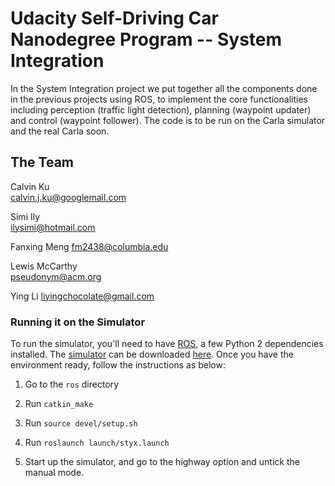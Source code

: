 # Udacity Self-Driving Car Nanodegree Program -- System Integration
In the System Integration project we put together all the components done in the previous projects using ROS, to implement the core functionalities including perception (traffic light detection), planning (waypoint updater) and control (waypoint follower). The code is to be run on the Carla simulator and the real Carla soon.

## The Team
Calvin Ku	
[calvin.j.ku@googlemail.com](calvin.j.ku@googlemail.com)

Simi Ily	
[ilysimi@hotmail.com](ilysimi@hotmail.com)

Fanxing Meng
[fm2438@columbia.edu](fm2438@columbia.edu)

Lewis McCarthy	
[pseudonym@acm.org](pseudonym@acm.org)

Ying Li	
[liyingchocolate@gmail.com](liyingchocolate@gmail.com)

### Running it on the Simulator
To run the simulator, you'll need to have [ROS](http://wiki.ros.org/kinetic/Installation/), a few Python 2 dependencies installed. The [simulator](https://github.com/udacity/CarND-Capstone/releases/tag/v1.2) can be downloaded [here](https://github.com/udacity/CarND-Capstone/releases/tag/v1.2). Once you have the environment ready, follow the instructions as below:

1. Go to the `ros` directory

2. Run `catkin_make` 

3. Run `source devel/setup.sh`

4. Run `roslaunch launch/styx.launch`

5. Start up the simulator, and go to the highway option and untick the manual mode.